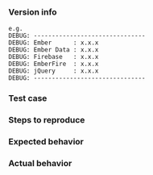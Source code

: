 <!--

Thank you for contributing to the Firebase community!

Have a usage question?
=======================
We get lots of those and we love helping you, but GitHub is not the best place for them. Issues
which just ask about usage will be closed. Here are some resources to get help:

- Start with the quickstart: https://www.firebase.com/docs/web/libraries/ember/quickstart.html
- Go through the tutorial: https://www.firebase.com/docs/web/libraries/ember/guide.html
- Read the full API reference: https://www.firebase.com/docs/web/libraries/ember/api.html
- See the example app: https://github.com/firebase/emberfire/tree/master/tests/dummy

If our docs and examples don't help, you can reach us through one of the following channels:

- Ask a question with the #firebase and #emberfire tags on Stack Overflow: https://stackoverflow.com/questions/ask?tags=emberfire,firebase
- Start a new thread on the Firebase Ember Google Group: https://groups.google.com/forum/#!forum/firebase-ember
- Join the Firebase Slack community: https://firebase-community.slack.com

**Please avoid double posting across multiple channels!**

Think you found a bug?
=======================
Yeah, we're definitely not perfect! Please use the bug report template below and include a minimal repro when opening the issue.


Have a feature request?
========================
Great, we love hearing how we can improve our products! Just remove the template below and provide an explanation of your feature request. Provide code samples if applicable. Try to think about what it will allow you to do that you can't do today? How will it make current workarounds straightforward? What potential bugs and edge cases does it help to avoid?

-->


### Version info

<!-- What versions of the following libraries are you using? Note that your issue may already be fixed in the latest versions. You can paste the version listing from the browser dev console here. -->


```
e.g.
DEBUG: -------------------------------
DEBUG: Ember      : x.x.x
DEBUG: Ember Data : x.x.x
DEBUG: Firebase   : x.x.x
DEBUG: EmberFire  : x.x.x
DEBUG: jQuery     : x.x.x
DEBUG: -------------------------------
```

### Test case

<!-- Provide a minimal, complete, and verifiable example (http://stackoverflow.com/help/mcve) using either Plunker (http://plnkr.co/) or JSFiddle (https://jsfiddle.net/). -->


### Steps to reproduce

<!-- Provide the steps needed to reproduce the issue given the above test case. -->


### Expected behavior

<!-- What is the expected behavior? -->


### Actual behavior

<!-- What is the actual behavior? -->

